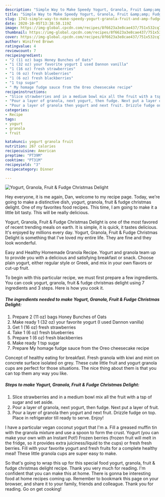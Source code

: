 ```yaml
---
description: "Simple Way to Make Speedy Yogurt, Granola, Fruit &amp;amp; Fudge Christmas Delight"
title: "Simple Way to Make Speedy Yogurt, Granola, Fruit &amp;amp; Fudge Christmas Delight"
slug: 1743-simple-way-to-make-speedy-yogurt-granola-fruit-and-amp-fudge-christmas-delight
date: 2020-10-05T13:38:50.119Z
image: https://img-global.cpcdn.com/recipes/8f6623a3e8cae437/751x532cq70/yogurt-granola-fruit-fudge-christmas-delight-recipe-main-photo.jpg
thumbnail: https://img-global.cpcdn.com/recipes/8f6623a3e8cae437/751x532cq70/yogurt-granola-fruit-fudge-christmas-delight-recipe-main-photo.jpg
cover: https://img-global.cpcdn.com/recipes/8f6623a3e8cae437/751x532cq70/yogurt-granola-fruit-fudge-christmas-delight-recipe-main-photo.jpg
author: Winifred Brown
ratingvalue: 4
reviewcount: 7
recipeingredient:
- "2 (11 oz) bags Honey Bunches of Oats"
- "1 (32 oz) your favorite yogurt I used Dannon vanilla"
- "1 (16 oz) fresh strawberries"
- "1 (6 oz) fresh blueberries"
- "1 (6 oz) fresh blackberries"
- "1 tsp sugar"
- " My homage fudge sauce from the Oreo cheesecake recipe"
recipeinstructions:
- "Slice strawberries and in a medium bowl mix all the fruit with a tsp of sugar and set aside."
- "Pour a layer of granola, next yogurt, then fudge. Next put a layer of fruit."
- "Pour a layer of granola then yogurt and next fruit. Drizzle fudge on top. Place in refrigerator till ready to serve. Enjoy!"
categories:
- Recipe
tags:
- yogurt
- granola
- fruit

katakunci: yogurt granola fruit 
nutrition: 267 calories
recipecuisine: American
preptime: "PT39M"
cooktime: "PT31M"
recipeyield: "3"
recipecategory: Dinner

---
```



![Yogurt, Granola, Fruit &amp; Fudge Christmas Delight](https://img-global.cpcdn.com/recipes/8f6623a3e8cae437/751x532cq70/yogurt-granola-fruit-fudge-christmas-delight-recipe-main-photo.jpg)

Hey everyone, it is me again, Dan, welcome to my recipe page. Today, we're going to make a distinctive dish, yogurt, granola, fruit &amp; fudge christmas delight. One of my favorites food recipes. This time, I am going to make it a little bit tasty. This will be really delicious.

Yogurt, Granola, Fruit &amp; Fudge Christmas Delight is one of the most favored of recent trending meals on earth. It is simple, it is quick, it tastes delicious. It's enjoyed by millions every day. Yogurt, Granola, Fruit &amp; Fudge Christmas Delight is something that I've loved my entire life. They are fine and they look wonderful.

Easy and Healthy Homemade Granola Recipe. Yogurt and granola team up to provide you with a delicious and satisfying breakfast or snack. Choose plain yogurt, either regular style or Greek, and mix in your own flavors or cut-up fruit.


To begin with this particular recipe, we must first prepare a few ingredients. You can cook yogurt, granola, fruit &amp; fudge christmas delight using 7 ingredients and 3 steps. Here is how you cook it.

<!--inarticleads1-->

##### The ingredients needed to make Yogurt, Granola, Fruit &amp; Fudge Christmas Delight:

1. Prepare 2 (11 oz) bags Honey Bunches of Oats
1. Make ready 1 (32 oz) your favorite yogurt (I used Dannon vanilla)
1. Get 1 (16 oz) fresh strawberries
1. Take 1 (6 oz) fresh blueberries
1. Prepare 1 (6 oz) fresh blackberries
1. Make ready 1 tsp sugar
1. Prepare  My homage fudge sauce from the Oreo cheesecake recipe


Concept of healthy eating for breakfast. Fresh granola with kiwi and mint on concrete surface isolated on grey. These cute little fruit and yogurt granola cups are perfect for those situations. The nice thing about them is that you can top them any way you like. 

<!--inarticleads2-->

##### Steps to make Yogurt, Granola, Fruit &amp; Fudge Christmas Delight:

1. Slice strawberries and in a medium bowl mix all the fruit with a tsp of sugar and set aside.
1. Pour a layer of granola, next yogurt, then fudge. Next put a layer of fruit.
1. Pour a layer of granola then yogurt and next fruit. Drizzle fudge on top. Place in refrigerator till ready to serve. Enjoy!


I have a particular vegan coconut yogurt that I&#39;m a. Fill a greased muffin tin with the granola mixture and use a spoon to form the crust. Yogurt (you can make your own with an Instant Pot!) Frozen berries (frozen fruit will melt in the fridge, so it provides extra juiciness/liquid to the cups) or fresh fresh berries. Fill with your favorite yogurt and fresh fruits for a complete healthy meal! These little granola cups are super easy to make. 

So that's going to wrap this up for this special food yogurt, granola, fruit &amp; fudge christmas delight recipe. Thank you very much for reading. I'm confident that you can make this at home. There is gonna be interesting food at home recipes coming up. Remember to bookmark this page on your browser, and share it to your family, friends and colleague. Thank you for reading. Go on get cooking!
